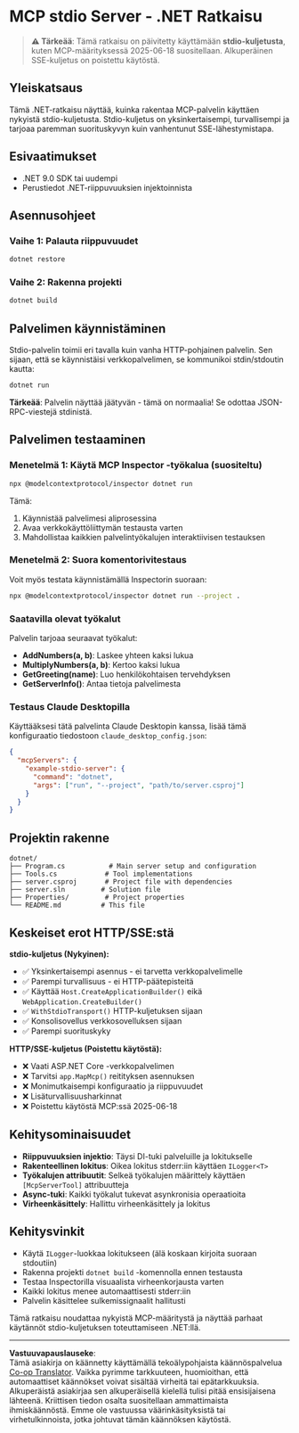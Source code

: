 <!--
CO_OP_TRANSLATOR_METADATA:
{
  "original_hash": "69372338676e01a2c97f42f70fdfbf42",
  "translation_date": "2025-08-26T20:22:50+00:00",
  "source_file": "03-GettingStarted/05-stdio-server/solution/dotnet/README.md",
  "language_code": "fi"
}
-->
# MCP stdio Server - .NET Ratkaisu

> **⚠️ Tärkeää**: Tämä ratkaisu on päivitetty käyttämään **stdio-kuljetusta**, kuten MCP-määrityksessä 2025-06-18 suositellaan. Alkuperäinen SSE-kuljetus on poistettu käytöstä.

## Yleiskatsaus

Tämä .NET-ratkaisu näyttää, kuinka rakentaa MCP-palvelin käyttäen nykyistä stdio-kuljetusta. Stdio-kuljetus on yksinkertaisempi, turvallisempi ja tarjoaa paremman suorituskyvyn kuin vanhentunut SSE-lähestymistapa.

## Esivaatimukset

- .NET 9.0 SDK tai uudempi
- Perustiedot .NET-riippuvuuksien injektoinnista

## Asennusohjeet

### Vaihe 1: Palauta riippuvuudet

```bash
dotnet restore
```

### Vaihe 2: Rakenna projekti

```bash
dotnet build
```

## Palvelimen käynnistäminen

Stdio-palvelin toimii eri tavalla kuin vanha HTTP-pohjainen palvelin. Sen sijaan, että se käynnistäisi verkkopalvelimen, se kommunikoi stdin/stdoutin kautta:

```bash
dotnet run
```

**Tärkeää**: Palvelin näyttää jäätyvän - tämä on normaalia! Se odottaa JSON-RPC-viestejä stdinistä.

## Palvelimen testaaminen

### Menetelmä 1: Käytä MCP Inspector -työkalua (suositeltu)

```bash
npx @modelcontextprotocol/inspector dotnet run
```

Tämä:
1. Käynnistää palvelimesi aliprosessina
2. Avaa verkkokäyttöliittymän testausta varten
3. Mahdollistaa kaikkien palvelintyökalujen interaktiivisen testauksen

### Menetelmä 2: Suora komentorivitestaus

Voit myös testata käynnistämällä Inspectorin suoraan:

```bash
npx @modelcontextprotocol/inspector dotnet run --project .
```

### Saatavilla olevat työkalut

Palvelin tarjoaa seuraavat työkalut:

- **AddNumbers(a, b)**: Laskee yhteen kaksi lukua
- **MultiplyNumbers(a, b)**: Kertoo kaksi lukua  
- **GetGreeting(name)**: Luo henkilökohtaisen tervehdyksen
- **GetServerInfo()**: Antaa tietoja palvelimesta

### Testaus Claude Desktopilla

Käyttääksesi tätä palvelinta Claude Desktopin kanssa, lisää tämä konfiguraatio tiedostoon `claude_desktop_config.json`:

```json
{
  "mcpServers": {
    "example-stdio-server": {
      "command": "dotnet",
      "args": ["run", "--project", "path/to/server.csproj"]
    }
  }
}
```

## Projektin rakenne

```
dotnet/
├── Program.cs           # Main server setup and configuration
├── Tools.cs            # Tool implementations
├── server.csproj       # Project file with dependencies
├── server.sln         # Solution file
├── Properties/         # Project properties
└── README.md          # This file
```

## Keskeiset erot HTTP/SSE:stä

**stdio-kuljetus (Nykyinen):**
- ✅ Yksinkertaisempi asennus - ei tarvetta verkkopalvelimelle
- ✅ Parempi turvallisuus - ei HTTP-päätepisteitä
- ✅ Käyttää `Host.CreateApplicationBuilder()` eikä `WebApplication.CreateBuilder()`
- ✅ `WithStdioTransport()` HTTP-kuljetuksen sijaan
- ✅ Konsolisovellus verkkosovelluksen sijaan
- ✅ Parempi suorituskyky

**HTTP/SSE-kuljetus (Poistettu käytöstä):**
- ❌ Vaati ASP.NET Core -verkkopalvelimen
- ❌ Tarvitsi `app.MapMcp()` reitityksen asennuksen
- ❌ Monimutkaisempi konfiguraatio ja riippuvuudet
- ❌ Lisäturvallisuusharkinnat
- ❌ Poistettu käytöstä MCP:ssä 2025-06-18

## Kehitysominaisuudet

- **Riippuvuuksien injektio**: Täysi DI-tuki palveluille ja lokitukselle
- **Rakenteellinen lokitus**: Oikea lokitus stderr:iin käyttäen `ILogger<T>`
- **Työkalujen attribuutit**: Selkeä työkalujen määrittely käyttäen `[McpServerTool]` attribuutteja
- **Async-tuki**: Kaikki työkalut tukevat asynkronisia operaatioita
- **Virheenkäsittely**: Hallittu virheenkäsittely ja lokitus

## Kehitysvinkit

- Käytä `ILogger`-luokkaa lokitukseen (älä koskaan kirjoita suoraan stdoutiin)
- Rakenna projekti `dotnet build` -komennolla ennen testausta
- Testaa Inspectorilla visuaalista virheenkorjausta varten
- Kaikki lokitus menee automaattisesti stderr:iin
- Palvelin käsittelee sulkemissignaalit hallitusti

Tämä ratkaisu noudattaa nykyistä MCP-määritystä ja näyttää parhaat käytännöt stdio-kuljetuksen toteuttamiseen .NET:llä.

---

**Vastuuvapauslauseke**:  
Tämä asiakirja on käännetty käyttämällä tekoälypohjaista käännöspalvelua [Co-op Translator](https://github.com/Azure/co-op-translator). Vaikka pyrimme tarkkuuteen, huomioithan, että automaattiset käännökset voivat sisältää virheitä tai epätarkkuuksia. Alkuperäistä asiakirjaa sen alkuperäisellä kielellä tulisi pitää ensisijaisena lähteenä. Kriittisen tiedon osalta suositellaan ammattimaista ihmiskäännöstä. Emme ole vastuussa väärinkäsityksistä tai virhetulkinnoista, jotka johtuvat tämän käännöksen käytöstä.